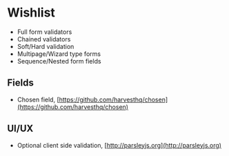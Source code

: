Wishlist
========

* Full form validators
* Chained validators
* Soft/Hard validation
* Multipage/Wizard type forms
* Sequence/Nested form fields

Fields
------
* Chosen field, [https://github.com/harvesthq/chosen](https://github.com/harvesthq/chosen)

UI/UX
-----
* Optional client side validation, [http://parsleyjs.org](http://parsleyjs.org)